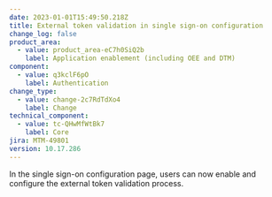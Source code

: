 ```yaml
---
date: 2023-01-01T15:49:50.218Z
title: External token validation in single sign-on configuration
change_log: false
product_area:
  - value: product_area-eC7h0SiQ2b
    label: Application enablement (including OEE and DTM)
component:
  - value: q3kclF6pO
    label: Authentication
change_type:
  - value: change-2c7RdTdXo4
    label: Change
technical_component:
  - value: tc-QHwMfWtBk7
    label: Core
jira: MTM-49801
version: 10.17.286
---
```

In the single sign-on configuration page, users can now enable and configure the external token validation process.
